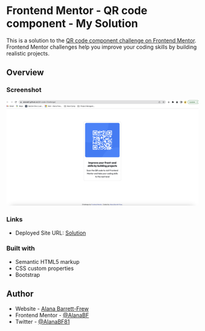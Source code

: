 # Frontend Mentor - QR code component - My Solution

This is a solution to the [QR code component challenge on Frontend Mentor](https://www.frontendmentor.io/challenges/qr-code-component-iux_sIO_H). Frontend Mentor challenges help you improve your coding skills by building realistic projects.

## Overview

### Screenshot

![My Solution](./images/QR-Code-Challenge-Screenshot.png)

### Links

- Deployed Site URL: [Solution](https://alanabf.github.io/QR-code-Challenge/)

### Built with

- Semantic HTML5 markup
- CSS custom properties
- Bootstrap

## Author

- Website - [Alana Barrett-Frew](https://alanabarrettfrew.com)
- Frontend Mentor - [@AlanaBF](https://www.frontendmentor.io/profile/AlanaBF)
- Twitter - [@AlanaBF81](https://twitter.com/AlanaBF81)